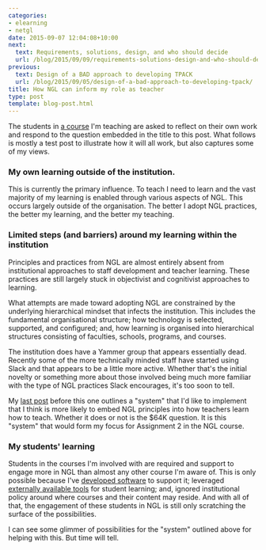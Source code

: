 ```yaml
---
categories:
- elearning
- netgl
date: 2015-09-07 12:04:08+10:00
next:
  text: Requirements, solutions, design, and who should decide
  url: /blog/2015/09/09/requirements-solutions-design-and-who-should-decide/
previous:
  text: Design of a BAD approach to developing TPACK
  url: /blog/2015/09/05/design-of-a-bad-approach-to-developing-tpack/
title: How NGL can inform my role as teacher
type: post
template: blog-post.html
---
```

The students in [a course](http://netgl.wordpress.com) I'm teaching are asked to reflect on their own work and respond to the question embedded in the title to this post. What follows is mostly a test post to illustrate how it will all work, but also captures some of my views.

### My own learning outside of the institution.

This is currently the primary influence. To teach I need to learn and the vast majority of my learning is enabled through various aspects of NGL. This occurs largely outside of the organisation. The better I adopt NGL practices, the better my learning, and the better my teaching.

### Limited steps (and barriers) around my learning within the institution

Principles and practices from NGL are almost entirely absent from institutional approaches to staff development and teacher learning. These practices are still largely stuck in objectivist and cognitivist approaches to learning.

What attempts are made toward adopting NGL are constrained by the underlying hierarchical mindset that infects the institution. This includes the fundamental organisational structure; how technology is selected, supported, and configured; and, how learning is organised into hierarchical structures consisting of faculties, schools, programs, and courses.

The institution does have a Yammer group that appears essentially dead. Recently some of the more technically minded staff have started using Slack and that appears to be a little more active. Whether that's the initial novelty or something more about those involved being much more familiar with the type of NGL practices Slack encourages, it's too soon to tell.

My [last post](/blog/2015/09/05/design-of-a-bad-approach-to-developing-tpack/) before this one outlines a "system" that I'd like to implement that I think is more likely to embed NGL principles into how teachers learn how to teach. Whether it does or not is the $64K question. It is this "system" that would form my focus for Assignment 2 in the NGL course.

### My students' learning

Students in the courses I'm involved with are required and support to engage more in NGL than almost any other course I'm aware of. This is only possible because I've [developed software](/blog/research/bam-blog-aggregation-management/) to support it; leveraged [externally available tools](/blog/2014/08/15/joining-the-swarm-what-a-course-might-be/) for student learning; and, ignored institutional policy around where courses and their content may reside. And with all of that, the engagement of these students in NGL is still only scratching the surface of the possibilities.

I can see some glimmer of possibilities for the "system" outlined above for helping with this. But time will tell.